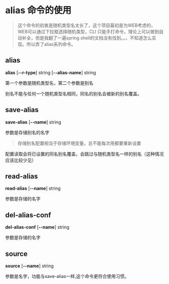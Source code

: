 # alias 命令的使用

> 这个命令的初衷是随机类型名太长了，这个项目最初是为WEB考虑的，WEB可以通过下拉框选择随机类型，CLI 只能手打命令，理论上可以做到自动补全，但是我翻了一遍spring shell的文档没有找到。。。不知道怎么实现。所以弄了alias系列命令。

## alias

**alias** [**--r-type**] string [**--alias-name**] string  

第一个参数是随机类型名，第二个参数是别名

别名不能与任何一个随机类型名相同，同名的别名会被新的别名覆盖。

## save-alias

**save-alias** [**--name**] string  

参数是存储别名的名字

> 存储别名配置相当于存储环境变量，总不能每次用都要重新设置

配置读取会将已设置的同名别名覆盖，会跳过与随机类型名一样的别名（这种情况应该比较少见）

## read-alias

**read-alias** [**--name**] string 

参数是存储的名字

## del-alias-conf

**del-alias-conf** [**--name**] string  

参数是存储的名字

## source

**source** [**--name**] string

参数是名字，功能与save-alias一样,这个命令更符合使用习惯。

